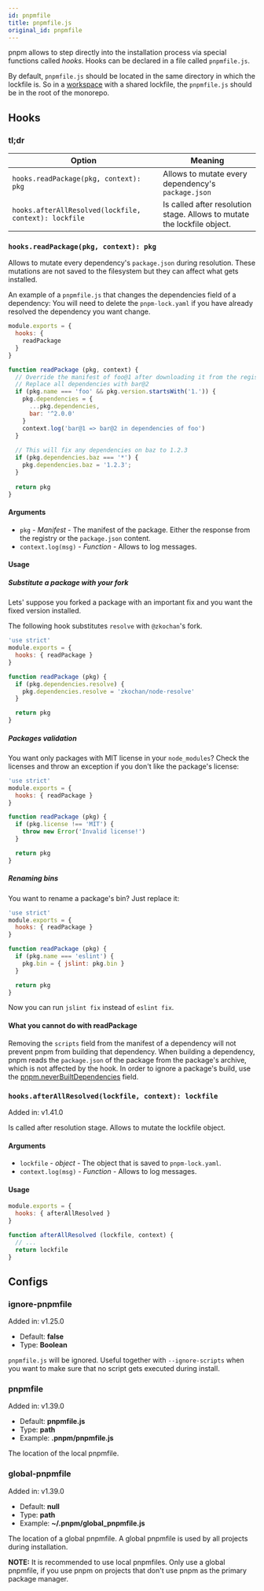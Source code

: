 ```yaml
---
id: pnpmfile
title: pnpmfile.js
original_id: pnpmfile
---
```


pnpm allows to step directly into the installation process via special functions called *hooks*.
Hooks can be declared in a file called `pnpmfile.js`.

By default, `pnpmfile.js` should be located in the same directory in which the lockfile is.
So in a [workspace](workspaces) with a shared lockfile, the `pnpmfile.js` should be in the root
of the monorepo.

## Hooks

### tl;dr

|Option|Meaning|
|--|--|
|`hooks.readPackage(pkg, context): pkg` | Allows to mutate every dependency's `package.json` |
|`hooks.afterAllResolved(lockfile, context): lockfile` | Is called after resolution stage. Allows to mutate the lockfile object. |

### `hooks.readPackage(pkg, context): pkg`

Allows to mutate every dependency's `package.json` during resolution. These mutations are not saved to the filesystem but they can affect what gets installed.

An example of a `pnpmfile.js` that changes the dependencies field of a dependency:
You will need to delete the `pnpm-lock.yaml` if you have already resolved the dependency you want change.

```js
module.exports = {
  hooks: {
    readPackage
  }
}

function readPackage (pkg, context) {
  // Override the manifest of foo@1 after downloading it from the registry
  // Replace all dependencies with bar@2
  if (pkg.name === 'foo' && pkg.version.startsWith('1.')) {
    pkg.dependencies = {
      ...pkg.dependencies,
      bar: '^2.0.0'
    }
    context.log('bar@1 => bar@2 in dependencies of foo')
  }
  
  // This will fix any dependencies on baz to 1.2.3
  if (pkg.dependencies.baz === '*') {
    pkg.dependencies.baz = '1.2.3';
  }
  
  return pkg
}
```

#### Arguments

* `pkg` - _Manifest_ - The manifest of the package. Either the response from the registry or the `package.json` content.
* `context.log(msg)` - _Function_ - Allows to log messages.

#### Usage

##### Substitute a package with your fork

Lets' suppose you forked a package with an important fix and you want the fixed
version installed.

The following hook substitutes `resolve` with `@zkochan`'s fork.

```js
'use strict'
module.exports = {
  hooks: { readPackage }
}

function readPackage (pkg) {
  if (pkg.dependencies.resolve) {
    pkg.dependencies.resolve = 'zkochan/node-resolve'
  }

  return pkg
}
```

##### Packages validation

You want only packages with MIT license in your `node_modules`? Check the licenses
and throw an exception if you don't like the package's license:

```js
'use strict'
module.exports = {
  hooks: { readPackage }
}

function readPackage (pkg) {
  if (pkg.license !== 'MIT') {
    throw new Error('Invalid license!')
  }

  return pkg
}
```

##### Renaming bins

You want to rename a package's bin? Just replace it:

```js
'use strict'
module.exports = {
  hooks: { readPackage }
}

function readPackage (pkg) {
  if (pkg.name === 'eslint') {
    pkg.bin = { jslint: pkg.bin }
  }

  return pkg
}
```

Now you can run `jslint fix` instead of `eslint fix`.

#### What you cannot do with readPackage

Removing the `scripts` field from the manifest of a dependency will not prevent pnpm from building that dependency. When building a dependency, pnpm reads the `package.json` of the package from the package's archive, which is not affected by the hook. In order to ignore a package's build, use the [pnpm.neverBuiltDependencies](package_json#pnpmneverbuiltdependencies) field.

### `hooks.afterAllResolved(lockfile, context): lockfile`

Added in: v1.41.0

Is called after resolution stage. Allows to mutate the lockfile object.

#### Arguments

* `lockfile` - _object_ - The object that is saved to `pnpm-lock.yaml`.
* `context.log(msg)` - _Function_ - Allows to log messages.

#### Usage

```js
module.exports = {
  hooks: { afterAllResolved }
}

function afterAllResolved (lockfile, context) {
  // ...
  return lockfile
}
```

## Configs

### ignore-pnpmfile

Added in: v1.25.0

* Default: **false**
* Type: **Boolean**

`pnpmfile.js` will be ignored. Useful together with `--ignore-scripts` when you want to make sure that
no script gets executed during install.

### pnpmfile

Added in: v1.39.0

* Default: **pnpmfile.js**
* Type: **path**
* Example: **.pnpm/pnpmfile.js**

The location of the local pnpmfile.

### global-pnpmfile

Added in: v1.39.0

* Default: **null**
* Type: **path**
* Example: **~/.pnpm/global_pnpmfile.js**

The location of a global pnpmfile. A global pnpmfile is used by all projects during installation.

**NOTE:** It is recommended to use local pnpmfiles. Only use a global pnpmfile, if you use pnpm on projects
that don't use pnpm as the primary package manager.
